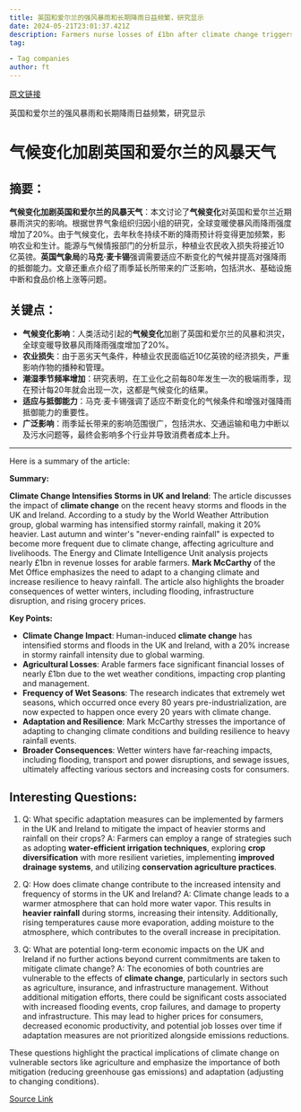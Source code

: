 ```yaml
---
title: 英国和爱尔兰的强风暴雨和长期降雨日益频繁，研究显示
date: 2024-05-21T23:01:37.421Z
description: Farmers nurse losses of £1bn after climate change triggers floods and devastates crops
tag: 

- Tag companies
author: ft
---
```


[原文链接](https://ft.com/content/4c3938b7-2ff2-40bd-8167-03403606931c)

英国和爱尔兰的强风暴雨和长期降雨日益频繁，研究显示

# **气候变化加剧英国和爱尔兰的风暴天气**

## 摘要：
**气候变化加剧英国和爱尔兰的风暴天气**：本文讨论了**气候变化**对英国和爱尔兰近期暴雨洪灾的影响。根据世界气象组织归因小组的研究，全球变暖使暴风雨降雨强度增加了20%。由于气候变化，去年秋冬持续不断的降雨预计将变得更加频繁，影响农业和生计。能源与气候情报部门的分析显示，种植业农民收入损失将接近10亿英镑。**英国气象局**的**马克·麦卡锡**强调需要适应不断变化的气候并提高对强降雨的抵御能力。文章还重点介绍了雨季延长所带来的广泛影响，包括洪水、基础设施中断和食品价格上涨等问题。

## 关键点：
- **气候变化影响**：人类活动引起的**气候变化**加剧了英国和爱尔兰的风暴和洪灾，全球变暖导致暴风雨降雨强度增加了20%。
- **农业损失**：由于恶劣天气条件，种植业农民面临近10亿英镑的经济损失，严重影响作物的播种和管理。
- **潮湿季节频率增加**：研究表明，在工业化之前每80年发生一次的极端雨季，现在预计每20年就会出现一次，这都是气候变化的结果。
- **适应与抵御能力**：马克·麦卡锡强调了适应不断变化的气候条件和增强对强降雨抵御能力的重要性。
- **广泛影响**：雨季延长带来的影响范围很广，包括洪水、交通运输和电力中断以及污水问题等，最终会影响多个行业并导致消费者成本上升。

---

Here is a summary of the article:

**Summary:**

**Climate Change Intensifies Storms in UK and Ireland**: The article discusses the impact of **climate change** on the recent heavy storms and floods in the UK and Ireland. According to a study by the World Weather Attribution group, global warming has intensified stormy rainfall, making it 20% heavier. Last autumn and winter's "never-ending rainfall" is expected to become more frequent due to climate change, affecting agriculture and livelihoods. The Energy and Climate Intelligence Unit analysis projects nearly £1bn in revenue losses for arable farmers. **Mark McCarthy** of the Met Office emphasizes the need to adapt to a changing climate and increase resilience to heavy rainfall. The article also highlights the broader consequences of wetter winters, including flooding, infrastructure disruption, and rising grocery prices. 

**Key Points:**
- **Climate Change Impact**: Human-induced **climate change** has intensified storms and floods in the UK and Ireland, with a 20% increase in stormy rainfall intensity due to global warming.
- **Agricultural Losses**: Arable farmers face significant financial losses of nearly £1bn due to the wet weather conditions, impacting crop planting and management.
- **Frequency of Wet Seasons**: The research indicates that extremely wet seasons, which occurred once every 80 years pre-industrialization, are now expected to happen once every 20 years with climate change.
- **Adaptation and Resilience**: Mark McCarthy stresses the importance of adapting to changing climate conditions and building resilience to heavy rainfall events.
- **Broader Consequences**: Wetter winters have far-reaching impacts, including flooding, transport and power disruptions, and sewage issues, ultimately affecting various sectors and increasing costs for consumers.


## Interesting Questions: 
1. Q: What specific adaptation measures can be implemented by farmers in the UK and Ireland to mitigate the impact of heavier storms and rainfall on their crops? 
A: Farmers can employ a range of strategies such as adopting **water-efficient irrigation techniques**, exploring **crop diversification** with more resilient varieties, implementing **improved drainage systems**, and utilizing **conservation agriculture practices**. 

2. Q: How does climate change contribute to the increased intensity and frequency of storms in the UK and Ireland? 
A: Climate change leads to a warmer atmosphere that can hold more water vapor. This results in **heavier rainfall** during storms, increasing their intensity. Additionally, rising temperatures cause more evaporation, adding moisture to the atmosphere, which contributes to the overall increase in precipitation. 

3. Q: What are potential long-term economic impacts on the UK and Ireland if no further actions beyond current commitments are taken to mitigate climate change? 
A: The economies of both countries are vulnerable to the effects of **climate change**, particularly in sectors such as agriculture, insurance, and infrastructure management. Without additional mitigation efforts, there could be significant costs associated with increased flooding events, crop failures, and damage to property and infrastructure. This may lead to higher prices for consumers, decreased economic productivity, and potential job losses over time if adaptation measures are not prioritized alongside emissions reductions. 

These questions highlight the practical implications of climate change on vulnerable sectors like agriculture and emphasize the importance of both mitigation (reducing greenhouse gas emissions) and adaptation (adjusting to changing conditions).

[Source Link](https://ft.com/content/4c3938b7-2ff2-40bd-8167-03403606931c)

